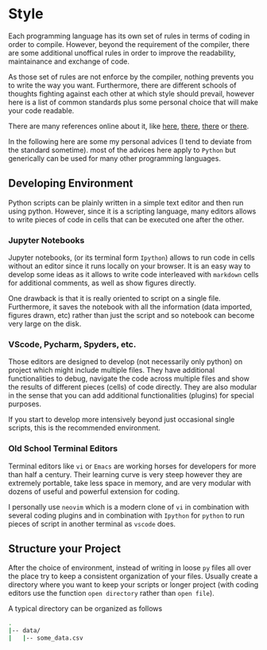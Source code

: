 # Style

Each programming language has its own set of rules in terms of coding in order to compile.
However, beyond the requirement of the compiler, there are some additional unoffical rules in order to improve the readability, maintainance and exchange of code.

As those set of rules are not enforce by the compiler, nothing prevents you to write the way you want.
Furthermore, there are different schools of thoughts fighting against each other at which style should prevail, however here is a list of common standards plus some personal choice that will make your code readable.

There are many references online about it, like [here](https://docs.python-guide.org/writing/style/), [there](https://docs.python-guide.org/writing/structure/), [there](https://machinelearningmastery.com/techniques-to-write-better-python-code/) or [there](https://realpython.com/python-comments-guide/).

In the following here are some my personal advices (I tend to deviate from the standard sometime).
most of the advices here apply to `Python` but generically can be used for many other programming languages.

## Developing Environment

Python scripts can be plainly written in a simple text editor and then run using python.
However, since it is a scripting language, many editors allows to write pieces of code in cells that can be executed one after the other.

### Jupyter Notebooks

Jupyter notebooks, (or its terminal form `Ipython`) allows to run code in cells without an editor since it runs locally on your browser.
It is an easy way to develop some ideas as it allows to write code interleaved with `markdown` cells for additional comments, as well as show figures directly.

One drawback is that it is really oriented to script on a single file.
Furthermore, it saves the notebook with all the information (data imported, figures drawn, etc) rather than just the script and so notebook can become very large on the disk.

### VScode, Pycharm, Spyders, etc.

Those editors are designed to develop (not necessarily only python) on project which might include multiple files.
They have additional functionalities to debug, navigate the code across multiple files and show the results of different pieces (cells) of code directly.
They are also modular in the sense that you can add additional functionalities (plugins) for special purposes.

If you start to develop more intensively beyond just occasional single scripts, this is the recommended environment.

### Old School Terminal Editors

Terminal editors like `vi` or `Emacs` are working horses for developers for more than half a century.
Their learning curve is very steep however they are extremely portable, take less space in memory, and are very modular with dozens of useful and powerful extension for coding.

I personally use `neovim` which is a modern clone of `vi` in combination with several coding plugins and in combination with `Ipython` for `python` to run pieces of script in another terminal as `vscode` does.

## Structure your Project

After the choice of environment, instead of writing in loose `py` files all over the place try to keep a consistent organization of your files.
Usually create a directory where you want to keep your scripts or longer project (with coding editors use the function `open directory` rather than `open file`).


A typical directory can be organized as follows

```bash
.
|-- data/
|   |-- some_data.csv

```

